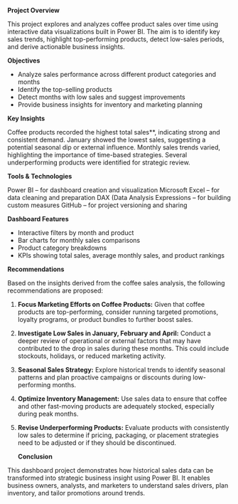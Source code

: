 **Project Overview**

This project explores and analyzes coffee product sales over time using interactive data visualizations built in Power BI. The aim is to identify key sales trends, highlight top-performing products, detect low-sales periods, and derive actionable business insights.

**Objectives**

* Analyze sales performance across different product categories and months
* Identify the top-selling products
* Detect months with low sales and suggest improvements
* Provide business insights for inventory and marketing planning

**Key Insights**

Coffee products recorded the highest total sales**, indicating strong and consistent demand.
January showed the lowest sales, suggesting a potential seasonal dip or external influence.
Monthly sales trends varied, highlighting the importance of time-based strategies.
Several underperforming products were identified for strategic review.

**Tools & Technologies**

Power BI – for dashboard creation and visualization
Microsoft Excel – for data cleaning and preparation
DAX (Data Analysis Expressions – for building custom measures
GitHub – for project versioning and sharing

**Dashboard Features**

* Interactive filters by month and product
* Bar charts for monthly sales comparisons
* Product category breakdowns
* KPIs showing total sales, average monthly sales, and product rankings

**Recommendations**

Based on the insights derived from the coffee sales analysis, the following recommendations are proposed:

1. **Focus Marketing Efforts on Coffee Products:**
   Given that coffee products are top-performing, consider running targeted promotions, loyalty programs, or product bundles to further boost sales.

2. **Investigate Low Sales in January, February and April:**
   Conduct a deeper review of operational or external factors that may have contributed to the drop in sales during these months. This could include stockouts, holidays, or reduced marketing activity.

3. **Seasonal Sales Strategy:**
   Explore historical trends to identify seasonal patterns and plan proactive campaigns or discounts during low-performing months.

4. **Optimize Inventory Management:**
   Use sales data to ensure that coffee and other fast-moving products are adequately stocked, especially during peak months.

5. **Revise Underperforming Products:**
   Evaluate products with consistently low sales to determine if pricing, packaging, or placement strategies need to be adjusted or if they should be discontinued.

   **Conclusion**
   
This dashboard project demonstrates how historical sales data can be transformed into strategic business insight using Power BI. It enables business owners, analysts, and marketers to understand sales drivers, plan inventory, and tailor promotions around trends.

